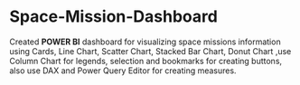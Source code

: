 # Space-Mission-Dashboard
Created **POWER BI** dashboard for visualizing space missions information using Cards, Line Chart, Scatter Chart, Stacked Bar Chart, Donut Chart ,use Column Chart for legends, selection and bookmarks for creating buttons, also use DAX and Power Query Editor for creating measures.
